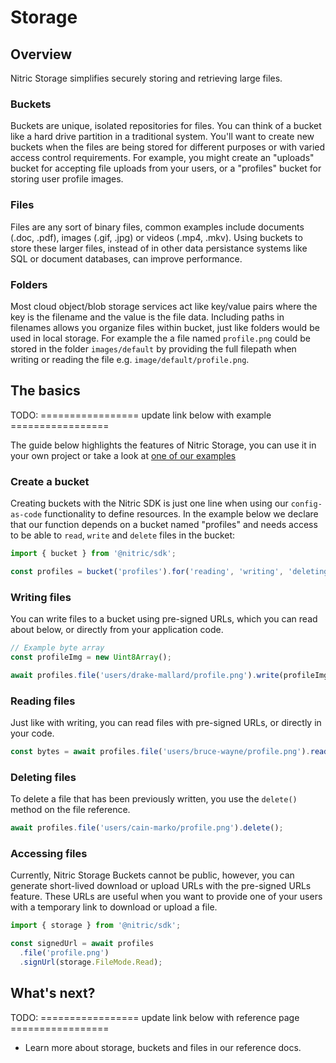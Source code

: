 # Storage

## Overview

Nitric Storage simplifies securely storing and retrieving large files.

### Buckets

Buckets are unique, isolated repositories for files. You can think of a bucket like a hard drive partition in a traditional system. You'll want to create new buckets when the files are being stored for different purposes or with varied access control requirements. For example, you might create an "uploads" bucket for accepting file uploads from your users, or a "profiles" bucket for storing user profile images.

### Files

Files are any sort of binary files, common examples include documents (.doc, .pdf), images (.gif, .jpg) or videos (.mp4, .mkv). Using buckets to store these larger files, instead of in other data persistance systems like SQL or document databases, can improve performance.

### Folders

Most cloud object/blob storage services act like key/value pairs where the key is the filename and the value is the file data. Including paths in filenames allows you organize files within bucket, just like folders would be used in local storage. For example the a file named `profile.png` could be stored in the folder `images/default` by providing the full filepath when writing or reading the file e.g. `image/default/profile.png`.

## The basics

TODO: ================= update link below with example =================

The guide below highlights the features of Nitric Storage, you can use it in your own project or take a look at [one of our examples](#)

### Create a bucket

Creating buckets with the Nitric SDK is just one line when using our `config-as-code` functionality to define resources. In the example below we declare that our function depends on a bucket named "profiles" and needs access to be able to `read`, `write` and `delete` files in the bucket:

```javascript
import { bucket } from '@nitric/sdk';

const profiles = bucket('profiles').for('reading', 'writing', 'deleting');
```

### Writing files

You can write files to a bucket using pre-signed URLs, which you can read about below, or directly from your application code.

```javascript
// Example byte array
const profileImg = new Uint8Array();

await profiles.file('users/drake-mallard/profile.png').write(profileImg);
```

### Reading files

Just like with writing, you can read files with pre-signed URLs, or directly in your code.

```javascript
const bytes = await profiles.file('users/bruce-wayne/profile.png').read();
```

### Deleting files

To delete a file that has been previously written, you use the `delete()` method on the file reference.

```javascript
await profiles.file('users/cain-marko/profile.png').delete();
```

### Accessing files

Currently, Nitric Storage Buckets cannot be public, however, you can generate short-lived download or upload URLs with the pre-signed URLs feature. These URLs are useful when you want to provide one of your users with a temporary link to download or upload a file.

```javascript
import { storage } from '@nitric/sdk';

const signedUrl = await profiles
  .file('profile.png')
  .signUrl(storage.FileMode.Read);
```

## What's next?

TODO: ================= update link below with reference page =================

- Learn more about storage, buckets and files in our reference docs.

